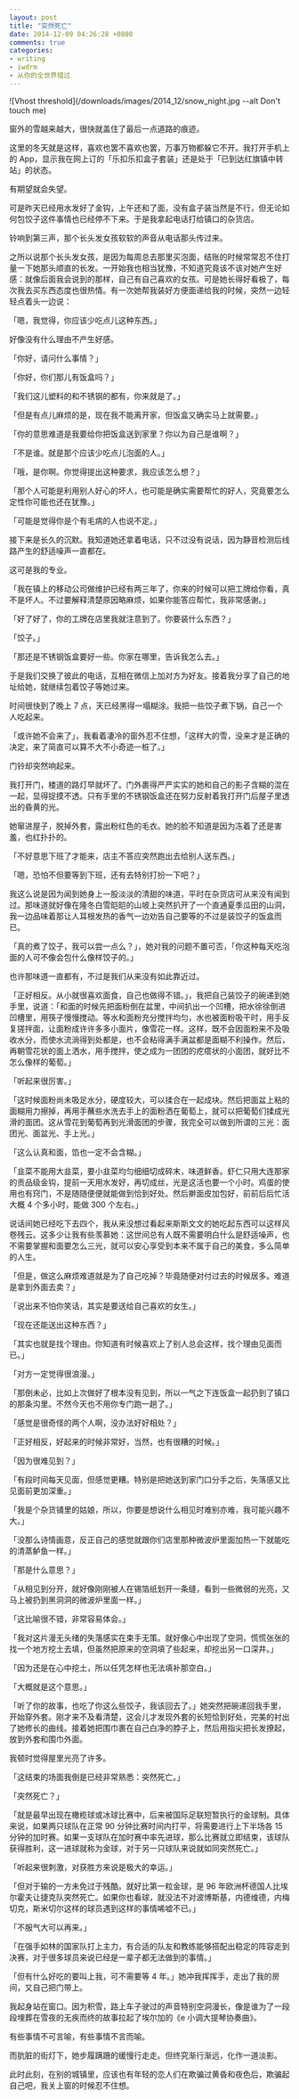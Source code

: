 ```yaml
---
layout: post
title: "突然死亡"
date: 2014-12-09 04:26:28 +0800
comments: true
categories:
- writing
- iwdrm
- 从你的全世界错过
---
```


![Vhost threshold](/downloads/images/2014_12/snow_night.jpg --alt Don't touch me)

窗外的雪越来越大，很快就盖住了最后一点道路的痕迹。

这里的冬天就是这样，喜欢也罢不喜欢也罢，万事万物都躲它不开。我打开手机上的 App，显示我在网上订的「乐扣乐扣盒子套装」还是处于「已到达红旗镇中转站」的状态。

有期望就会失望。

可是昨天已经用水发好了金钩，上午还和了面，没有盒子装当然是不行，但无论如何包饺子这件事情也已经停不下来。于是我拿起电话打给镇口的杂货店。

铃响到第三声，那个长头发女孩软软的声音从电话那头传过来。

之所以说那个长头发女孩，是因为每周总去那里买泡面，结账的时候常常忍不住打量一下她那头顺直的长发。一开始我也相当犹豫，不知道究竟该不该对她产生好感：就像后面我会说到的那样，自己有自己喜欢的女孩。可是她长得好看极了，每次我去买东西态度也很热情。有一次她帮我装好方便面递给我的时候，突然一边轻轻点着头一边说：

「嗯，我觉得，你应该少吃点儿这种东西。」

好像没有什么理由不产生好感。

「你好，请问什么事情？」

「你好，你们那儿有饭盒吗？」

「我们这儿塑料的和不锈钢的都有，你来就是了。」

「但是有点儿麻烦的是，现在我不能离开家，但饭盒又确实马上就需要。」

「你的意思难道是我要给你把饭盒送到家里？你以为自己是谁啊？」

「不是谁。就是那个应该少吃点儿泡面的人。」

「哦，是你啊。你觉得提出这种要求，我应该怎么想？」

「那个人可能是利用别人好心的坏人，也可能是确实需要帮忙的好人，究竟要怎么定性你可能也还在犹豫。」

「可能是觉得你是个有毛病的人也说不定。」

接下来是长久的沉默。我知道她还拿着电话，只不过没有说话，因为静音检测后线路产生的舒适噪声一直都在。

这可是我的专业。

「我在镇上的移动公司做维护已经有两三年了，你来的时候可以把工牌给你看，真不是坏人。不过要解释清楚原因略麻烦，如果你能答应帮忙，我非常感谢。」

「好了好了，你的工牌在店里我就注意到了。你要装什么东西？」

「饺子。」

「那还是不锈钢饭盒要好一些。你家在哪里，告诉我怎么去。」

于是我们交换了彼此的电话，互相在微信上加对方为好友。接着我分享了自己的地址给她，就继续包着饺子等她过来。

时间很快到了晚上 7 点，天已经黑得一塌糊涂。我把一些饺子煮下锅，自己一个人吃起来。

「或许她不会来了」，我看着凄冷的窗外忍不住想，「这样大的雪，没来才是正确的决定，来了简直可以算不大不小奇迹一桩了。」

门铃却突然响起来。

我打开门，楼道的路灯早就坏了。门外裹得严严实实的她和自己的影子含糊的混在一起，显得捉摸不透。只有手里的不锈钢饭盒还在努力反射着我打开门后屋子里透出的昏黄的光。

她窜进屋子，脱掉外套，露出粉红色的毛衣。她的脸不知道是因为冻着了还是害羞，也红扑扑的。

「不好意思下班了才能来，店主不答应突然跑出去给别人送东西。」

「嗯，恐怕不但要等到下班，还有去特别打扮一下吧？」

我这么说是因为闻到她身上一股淡淡的清甜的味道，平时在杂货店可从来没有闻到过。那味道就好像在隆冬白雪皑皑的山坡上突然扒开了一个直通夏季瓜田的山洞，我一边品味着那让人耳根发热的香气一边劝告自己要等的不过是装饺子的饭盒而已。

「真的煮了饺子，我可以尝一点么？」，她对我的问题不置可否，「你这种每天吃泡面的人可不像会包什么像样饺子的。」

也许那味道一直都有，不过是我们从来没有如此靠近过。

「正好相反。从小就很喜欢面食，自己也做得不错。」，我把自己装饺子的碗递到她手里，说道：「和面的时候先把面粉倒在盆里，中间扒出一个凹槽，把水徐徐倒进凹槽里，用筷子慢慢搅动。等水和面粉充分搅拌均匀，水也被面粉吸干时，用手反复搓拌面，让面粉成许许多多小面片，像雪花一样。这样，既不会因面粉来不及吸收水分，而使水流淌得到处都是，也不会粘得满手满盆都是面糊不利操作。然后，再朝雪花状的面上洒水，用手搅拌，使之成为一团团的疙瘩状的小面团，就好比不怎么像样的葡萄。」

「听起来很厉害。」

「这时候面粉尚未吸足水分，硬度较大，可以揉合在一起成块。然后把面盆上粘的面糊用力擦掉，再用手蘸些水洗去手上的面粉洒在葡萄上，就可以把葡萄们揉成光滑的面团。这从雪花到葡萄再到光滑面团的步骤，我完全可以做到所谓的三光：面团光、面盆光、手上光。」

「这么认真和面，馅也一定不会含糊。」

「韭菜不能用大韭菜，要小韭菜均匀细细切成碎末，味道鲜香。虾仁只用大连那家的贡品级金钩，提前一天用水发好，再切成丝，光是这活也要一个小时。鸡蛋的使用也有窍门，不是随随便便就能做到恰到好处。然后擀面皮加包好，前前后后忙活大概 4 个多小时，能做 300 个左右。」

说话间她已经吃下去四个，我从来没想过看起来斯斯文文的她吃起东西可以这样风卷残云。这多少让我有些羡慕她：这世间总有人既不需要明白什么是舒适噪声，也不需要掌握和面要怎么三光，就可以安心享受到本来不属于自己的美食，多么简单的人生。

「但是，做这么麻烦难道就是为了自己吃掉？毕竟随便对付过去的时候居多。难道是拿到外面去卖？」

「说出来不怕你笑话，其实是要送给自己喜欢的女生。」

「现在还能送出这种东西？」

「其实也就是找个理由。你知道有时候喜欢上了别人总会这样，找个理由见面而已。」

「对方一定觉得很浪漫。」

「那倒未必，比如上次做好了根本没有见到，所以一气之下连饭盒一起扔到了镇口的那条沟里。不然今天也不用你专门跑一趟了。」

「感觉是很奇怪的两个人啊，没办法好好相处？」

「正好相反，好起来的时候非常好，当然，也有很糟的时候。」

「因为很难见到？」

「有段时间每天见面，但感觉更糟。特别是把她送到家门口分手之后，失落感又比见面前更加深重。」

「我是个杂货铺里的姑娘，所以，你要是想说什么相见时难别亦难，我可能兴趣不大。」

「没那么诗情画意，反正自己的感觉就跟你们店里那种微波炉里面加热一下就能吃的清蒸鲈鱼一样。」

「那是什么意思？」

「从相见到分开，就好像刚刚被人在锡箔纸划开一条缝，看到一些微弱的光亮，又马上被扔到黑洞洞的微波炉里面一样。」

「这比喻很不错，非常容易体会。」

「我对这片漫无头绪的失落感实在束手无策。就好像心中出现了空洞，慌慌张张的找一个地方挖土去填，但虽然把原来的空洞填了些起来，却挖出另一口深井。」

「因为还是在心中挖土，所以任凭怎样也无法填补那空白。」

「大概就是这个意思。」

「听了你的故事，也吃了你这么些饺子，我该回去了。」她突然把碗递回我手里，开始穿外套。刚才来不及看清楚，这会儿才发现外套的长短恰到好处，完美的衬出了她修长的曲线。接着她把围巾裹在自己白净的脖子上，然后用指尖把长发撩起，放到外套和围巾外面。

我顿时觉得屋里光亮了许多。

「这结束的场面我倒是已经非常熟悉：突然死亡。」

「突然死亡？」

「就是最早出现在橄榄球或冰球比赛中，后来被国际足联短暂执行的金球制。具体来说，如果两只球队在正常 90 分钟比赛时间内打平，将需要进行上下半场各 15 分钟的加时赛。如果一支球队在加时赛中率先进球，那么比赛就立即结束，该球队获得胜利，这一进球就称为金球，对于另一只球队来说就如同突然死亡。」

「听起来很刺激，对获胜方来说是极大的幸运。」

「但对于输的一方未免过于残酷。就好比第一粒金球，是 96 年欧洲杯德国人比埃尔霍夫让捷克队突然死亡。如果你也看球，就没法不对波博斯基，内德维德，内梅切克，斯米切尔这样的球员遇到这样的事情唏嘘不已。」

「不服气大可以再来。」

「在强手如林的国家队打上主力，有合适的队友和教练能够搭配出稳定的阵容走到决赛，对于很多球员来说已经是一辈子都无法做到的事情。」

「但有什么好吃的要叫上我，可不需要等 4 年。」她冲我挥挥手，走出了我的房间，又自己把门带上。

我起身站在窗口。因为积雪，路上车子驶过的声音特别空洞漫长，像是谁为了一段段埋葬在雪夜的无疾而终的故事拉起了埃尔加的《e 小调大提琴协奏曲》。

有些事情不可言喻，有些事情不言而喻。

而肮脏的街灯下，她步履蹒跚的缓慢行走走。但终究渐行渐远，化作一道淡影。

此时此刻，在别的城镇里，应该也有年轻的恋人们在欺骗过黄昏和夜色后，欺骗起自己吧，我关上窗的时候忍不住想。
